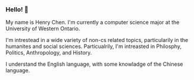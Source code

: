 ### Hello! 👋

My name is Henry Chen. I'm currently a computer science major at the University of Western Ontario.

I'm intrestead in a wide variety of non-cs related topics, particularily in the humanites and social sciences. Particualrily, I'm intreasted in Philosphy, Politics, Anthropology, and History.

I understand the English language, with some knowladge of the Chinese language. 
<!--
**hxc34/hxc34** is a ✨ _special_ ✨ repository because its `README.md` (this file) appears on your GitHub profile.

